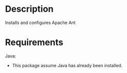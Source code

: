 Description
===========

Installs and configures Apache Ant

Requirements
============

Java:

* This package assume Java has already been installed.
